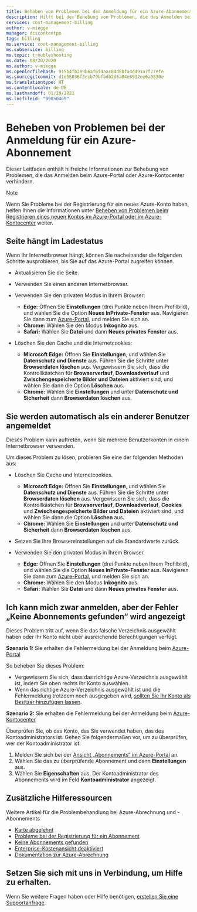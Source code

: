 ```yaml
---
title: Beheben von Problemen bei der Anmeldung für ein Azure-Abonnement
description: Hilft bei der Behebung von Problemen, die das Anmelden beim Azure-Portal oder Azure-Kontocenter verhindern.
services: cost-management-billing
author: v-miegge
manager: dcscontentpm
tags: billing
ms.service: cost-management-billing
ms.subservice: billing
ms.topic: troubleshooting
ms.date: 08/20/2020
ms.author: v-miegge
ms.openlocfilehash: 915b4fb289b6af6f4aac84d8bfa4d491a7f77efe
ms.sourcegitcommit: d1e56036f3ecb79bfbdb2d6a84e6932ee6a0830e
ms.translationtype: HT
ms.contentlocale: de-DE
ms.lasthandoff: 01/29/2021
ms.locfileid: "99050469"
---
```

# <a name="troubleshoot-azure-subscription-sign-in-issues"></a>Beheben von Problemen bei der Anmeldung für ein Azure-Abonnement

Dieser Leitfaden enthält hilfreiche Informationen zur Behebung von Problemen, die das Anmelden beim Azure-Portal oder Azure-Kontocenter verhindern.

> [!NOTE]
> Wenn Sie Probleme bei der Registrierung für ein neues Azure-Konto haben, helfen Ihnen die Informationen unter [Beheben von Problemen beim Registrieren eines neuen Kontos im Azure-Portal oder im Azure-Kontocenter](./troubleshoot-azure-sign-up.md) weiter.

## <a name="page-hangs-in-the-loading-status"></a>Seite hängt im Ladestatus

Wenn Ihr Internetbrowser hängt, können Sie nacheinander die folgenden Schritte ausprobieren, bis Sie auf das Azure-Portal zugreifen können.

- Aktualisieren Sie die Seite.
- Verwenden Sie einen anderen Internetbrowser.
- Verwenden Sie den privaten Modus in Ihrem Browser:

   - **Edge:** Öffnen Sie **Einstellungen** (drei Punkte neben Ihrem Profilbild), und wählen Sie die Option **Neues InPrivate-Fenster** aus. Navigieren Sie dann zum [Azure-Portal](https://portal.azure.com/), und melden Sie sich an. 
   - **Chrome:** Wählen Sie den Modus **Inkognito** aus.
   - **Safari:** Wählen Sie **Datei** und dann **Neues privates Fenster** aus.

- Löschen Sie den Cache und die Internetcookies:

   - **Microsoft Edge:** Öffnen Sie **Einstellungen**, und wählen Sie **Datenschutz und Dienste** aus. Führen Sie die Schritte unter **Browserdaten löschen** aus. Vergewissern Sie sich, dass die Kontrollkästchen für **Browserverlauf**, **Downloadverlauf** und **Zwischengespeicherte Bilder und Dateien** aktiviert sind, und wählen Sie dann die Option **Löschen** aus.
   - **Chrome:** Wählen Sie **Einstellungen** und unter **Datenschutz und Sicherheit** dann **Browserdaten löschen** aus.

## <a name="you-are-automatically-signed-in-as-a-different-user"></a>Sie werden automatisch als ein anderer Benutzer angemeldet

Dieses Problem kann auftreten, wenn Sie mehrere Benutzerkonten in einem Internetbrowser verwenden.

Um dieses Problem zu lösen, probieren Sie eine der folgenden Methoden aus:

- Löschen Sie Cache und Internetcookies.

   - **Microsoft Edge:** Öffnen Sie **Einstellungen**, und wählen Sie **Datenschutz und Dienste** aus. Führen Sie die Schritte unter **Browserdaten löschen** aus. Vergewissern Sie sich, dass die Kontrollkästchen für **Browserverlauf**, **Downloadverlauf**, **Cookies** und **Zwischengespeicherte Bilder und Dateien** aktiviert sind, und wählen Sie dann die Option **Löschen** aus.
   - **Chrome:** Wählen Sie **Einstellungen** und unter **Datenschutz und Sicherheit** dann **Browserdaten löschen** aus.
- Setzen Sie Ihre Browsereinstellungen auf die Standardwerte zurück.
- Verwenden Sie den privaten Modus in Ihrem Browser. 
   - **Edge:** Öffnen Sie **Einstellungen** (drei Punkte neben Ihrem Profilbild), und wählen Sie die Option **Neues InPrivate-Fenster** aus. Navigieren Sie dann zum [Azure-Portal](https://portal.azure.com/), und melden Sie sich an. 
   - **Chrome:** Wählen Sie den Modus **Inkognito** aus.
   - **Safari:** Wählen Sie **Datei** und dann **Neues privates Fenster** aus.

## <a name="i-can-sign-in-but-i-see-the-error-no-subscriptions-found"></a>Ich kann mich zwar anmelden, aber der Fehler „Keine Abonnements gefunden“ wird angezeigt

Dieses Problem tritt auf, wenn Sie das falsche Verzeichnis ausgewählt haben oder Ihr Konto nicht über ausreichende Berechtigungen verfügt.

**Szenario 1:** Sie erhalten die Fehlermeldung bei der Anmeldung beim [Azure-Portal](https://portal.azure.com/)

So beheben Sie dieses Problem:

- Vergewissern Sie sich, dass das richtige Azure-Verzeichnis ausgewählt ist, indem Sie oben rechts Ihr Konto auswählen.
- Wenn das richtige Azure-Verzeichnis ausgewählt ist und die Fehlermeldung trotzdem noch ausgegeben wird, [sollten Sie Ihr Konto als Besitzer hinzufügen lassen](./add-change-subscription-administrator.md).

**Szenario 2:** Sie erhalten die Fehlermeldung bei der Anmeldung beim [Azure-Kontocenter](https://account.windowsazure.com/Subscriptions)

Überprüfen Sie, ob das Konto, das Sie verwendet haben, das des Kontoadministrators ist. Gehen Sie folgendermaßen vor, um zu überprüfen, wer der Kontoadministrator ist:

1.  Melden Sie sich bei der [Ansicht „Abonnements“ im Azure-Portal](https://portal.azure.com/#blade/Microsoft_Azure_Billing/SubscriptionsBlade) an.
1.  Wählen Sie das zu überprüfende Abonnement und dann **Einstellungen** aus.
1.  Wählen Sie **Eigenschaften** aus. Der Kontoadministrator des Abonnements wird im Feld **Kontoadministrator** angezeigt.

## <a name="additional-help-resources"></a>Zusätzliche Hilferessourcen

Weitere Artikel für die Problembehandlung bei Azure-Abrechnung und -Abonnements

- [Karte abgelehnt](./troubleshoot-declined-card.md)
- [Probleme bei der Registrierung für ein Abonnement](./troubleshoot-azure-sign-up.md)
- [Keine Abonnements gefunden](./no-subscriptions-found.md)
- [Enterprise-Kostenansicht deaktiviert](./enterprise-mgmt-grp-troubleshoot-cost-view.md)
- [Dokumentation zur Azure-Abrechnung](../index.yml)

## <a name="contact-us-for-help"></a>Setzen Sie sich mit uns in Verbindung, um Hilfe zu erhalten.

Wenn Sie weitere Fragen haben oder Hilfe benötigen, [erstellen Sie eine Supportanfrage](https://ms.portal.azure.com/#blade/Microsoft_Azure_Support/HelpAndSupportBlade/newsupportrequest).